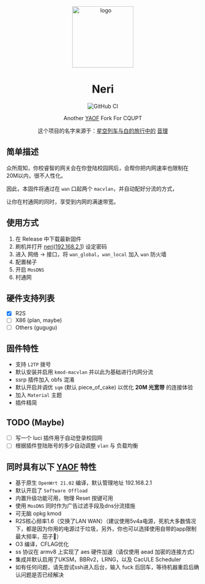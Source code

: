 
<div align="center">
   <img width="160" src="https://img.jerrita.cn/icon/neri.jpg" alt="logo"></br>
   <h1 align="center"> Neri </h1>

![GitHub CI](https://github.com/jerrita/neri/actions/workflows/R2S-OpenWrt.yml/badge.svg?branch=master)

Another [YAOF](https://github.com/QiuSimons/YAOF) Fork For CQUPT

这个项目的名字来源于：[星空列车与白的旅行中的](https://zh.wikipedia.org/wiki/%E6%98%9F%E7%A9%BA%E5%88%97%E8%BB%8A%E8%88%87%E7%99%BD%E7%9A%84%E6%97%85%E8%A1%8C) [音理](https://www.bilibili.com/read/cv11715478)
</div>

## 简单描述
众所周知，你校睿智的网关会在你登陆校园网后，会帮你把内网速率也限制在20M以内，很不人性化。

因此，本固件将通过在 `wan` 口起两个 `macvlan`，并自动配好分流的方式，

让你在村通网的同时，享受到内网的满速带宽。

## 使用方式
1. 在 Release 中下载最新固件
2. 刷机并打开 [neri](http://neri/)([192.168.2.1](http://192.168.2.1/)) 设定密码
3. 进入 网络 -> 接口，将 `wan_global`，`wan_local` 加入 `wan` 防火墙
4. 配置梯子
5. 开启 `MosDNS`
6. 村通网

## 硬件支持列表
- [x] R2S
- [ ] X86 (plan, maybe)
- [ ] Others (gugugu)

## 固件特性
- 支持 `L2TP` 拨号
- 默认安装并启用 `kmod-macvlan` 并以此为基础进行内网分流
- ssrp 插件加入 obfs 混淆
- 默认开启并调优 `sqm` (默认 piece_of_cake) 以优化 **20M 光宽带** 的连接体验
- 加入 `Material` 主题
- 插件精简

## TODO (Maybe)
- [ ] 写一个 luci 插件用于自动登录校园网
- [ ] 根据插件登陆账号的多少自动调整 `vlan` 与 负载均衡

## 同时具有以下 [YAOF](https://github.com/QiuSimons/YAOF) 特性
- 基于原生 `OpenWrt 21.02` 编译，默认管理地址 192.168.2.1
- 默认开启了 `Software Offload`
- 内置升级功能可用，物理 Reset 按键可用
- 使用 `MosDNS` 同时作为广告过滤手段及dns分流措施
- 可无脑 opkg kmod
- R2S核心频率1.6（交换了LAN WAN）（建议使用5v4a电源，死机大多数情况下，都是因为你用的电源过于垃圾，另外，你也可以选择使用自带的app限制最大频率，茄子🍆）
- O3 编译，CFLAG优化
- ss 协议在 armv8 上实现了 aes 硬件加速（请仅使用 aead 加密的连接方式）
- 集成并默认启用了UKSM，BBRv2，LRNG，以及 CacULE Scheduler
- 如有任何问题，请先尝试ssh进入后台，输入 fuck 后回车，等待机器重启后确认问题是否已经解决
